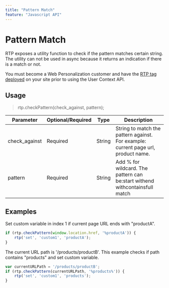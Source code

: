 ```yaml
---
title: "Pattern Match"
feature: "Javascript API"
---
```


# Pattern Match

RTP exposes a utility function to check if the pattern matches certain string. The utility can not be used in async because it returns an indication if there is a match or not.

You must become a Web Personalization customer and have the [RTP tag deployed](https://experienceleague.adobe.com/en/docs/marketo/using/product-docs/web-personalization/rtp-tag-implementation/deploy-the-rtp-javascript) on your site prior to using the User Context API.

## Usage

> rtp.checkPattern(check_against, pattern);

| Parameter | Optional/Required | Type | Description |
|---|---|---|---|
| check_against | Required | String | String to match the pattern against. For example: current page url, product name. |
| pattern | Required | String | Add % for wildcard. The pattern can be:start withend withcontainsfull match |


## Examples

Set custom variable in index 1 if current page URL ends with "productA".

```javascript
if (rtp.checkPattern(window.location.href, '%productA')) {
    rtp('set', 'custom1', 'productA');
}
```

The current URL path is '/products/productB'. This example checks if path contains "products" and set custom variable.

```javascript
var currentURLPath = '/products/productB';
if (rtp.checkPattern(currentURLPath, '%products%')) {
    rtp('set', 'custom1', 'products');
}
```

